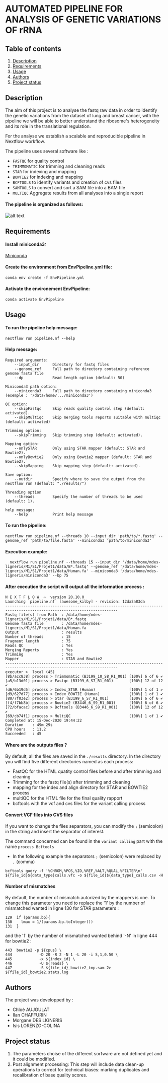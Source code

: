 # AUTOMATED PIPELINE FOR ANALYSIS OF GENETIC VARIATIONS OF rRNA

## Table of contents 
1. [Description](#descrp)
2. [Requirements](#req)
3. [Usage](#usage)
4. [Authors](#authors)
5. [Project status](#project)


<a name="descrp"></a> 

## Description

The aim of this project is to analyse the fastq raw data in order to identify the genetic variations from the dataset of lung and breast cancer, with the pipeline we will be able to better understand the ribosome's heterogeneity and its role in the translational regulation. 

For the analyse we establish a scalable and reproducible pipeline in Nextflow workflow. 

The pipeline uses several software like : 
* `FASTQC` for quality control 
* `TRIMMOMATIC` for trimming and cleaning reads
* `STAR` for indexing and mapping 
* `BOWTIE2` for indexing and mapping 
* `BCFTOOLS` to identify variants and creation of cvs files 
* `SAMTOOLS` to convert and sort a SAM file into a BAM file 
* `MULTIQC` Aggregate results from all analyses into a single report

#### The pipeline is organized as follows:  

![alt text](/img/schema-pipeline.png)

<a name="req"></a> 

## Requirements 

#### Install miniconda3: 

[Miniconda](https://docs.conda.io/en/latest/miniconda.html#linux-installers)

#### Create the environment from EnvPipeline.yml file: 
``` conda env create -f EnvPipeline.yml ```

#### Activate the environement EnvPipeline:
``` conda activate EnvPipeline ```

<a name="usage"></a> 

## Usage 

#### To run the pipeline help message: 

```nextflow
nextflow run pipeline.nf --help 
```

#### Help message: 
```
Required arguments:
    --input_dir      Directory for fastq files
    --genome_ref     Full path to directory containing reference genome fasta file
    --dp             Read length option (default: 50)

Miniconda3 path option:
    --miniconda3     Full path to directory containing miniconda3 (exemple : '/data/home/.../miniconda3')

QC option:
    --skipFastqc     Skip reads quality control step (default: activated).
    --skipMultiqc    Skip merging tools reports suitable with multiqc (default: activated)

Trimming option:
    --skipTrimming   Skip trimming step (default: activated).

Mapping option:
    --onlySTAR       Only using STAR mapper (default: STAR and Bowtie2).
    --onlyBowtie2    Only using Bowtie2 mapper (default: STAR and Bowtie2).
    --skipMapping    Skip mapping step (default: activated).

Save option:
    --outdir         Specify where to save the output from the nextflow run (default: "./results/")

Threading option   
    --threads        Specify the number of threads to be used (default: 1).

help message:
    --help           Print help message
```

#### To run the pipeline:

```nextflow
nextflow run pipeline.nf --threads 10 --input_dir 'path/to/*.fastq' --genome_ref 'path/to/file.fasta' --miniconda3 'path/to/miniconda3'
```

#### Execution example: 

```nextflow
  nextflow run pipeline.nf --threads 15 --input_dir '/data/home/mdes-ligneris/M1/S1/Projet1/data/B*.fastq' --genome_ref '/data/home/mdes-ligneris/M1/S1/Projet1/data/Human.fa' --miniconda3 '/data/home/mdes-ligneris/miniconda3' --bp 75
 ```

#### After execution the script will output all the information process : 

```shell
N E X T F L O W  ~  version 20.10.0
Launching `pipeline.nf` [awesome_kilby] - revision: 12da2a83da
------------------------------------------------------------------------------------------------------------------------
Fastq file(s) from Path  : /data/home/mdes-ligneris/M1/S1/Projet1/data/B*.fastq
Genome fasta file        : /data/home/mdes-ligneris/M1/S1/Projet1/data/Human.fa
Output                   : results
Number of threads        : 15
Fragment length          : 75
Reads QC                 : Yes
Merging Reports          : Yes
Trimming                 : Yes
Mapper                   : STAR and Bowtie2
------------------------------------------------------------------------------------------------------------------------
executor >  local (45)
[8b/acc838] process > Trimmomatic (B3199_10_S8_R1_001) [100%] 6 of 6 ✔
[a5/b13d01] process > Fastqc (B3199_6_S7_R1_001)       [100%] 12 of 12 ✔
[d6/6b19d5] process > Index_STAR (Human)               [100%] 1 of 1 ✔
[d9/627d77] process > Index_BOWTIE (Human)             [100%] 1 of 1 ✔
[80/7f03e2] process > Star (B3199_6_S7_R1_001)         [100%] 6 of 6 ✔
[f4/f7bb8b] process > Bowtie2 (B3446_6_S9_R1_001)      [100%] 6 of 6 ✔
[72/bfacac] process > Bcftools (B3446_6_S9_R1_001)     [100%] 12 of 12 ✔
[69/cb74f1] process > MultiQC                          [100%] 1 of 1 ✔
Completed at: 15-Dec-2020 19:44:22
Duration    : 49m 29s
CPU hours   : 11.2
Succeeded   : 45
```

#### Where are the outputs files ? 

By default, all the files are saved in the `./results` directory. In the directory you will find five different directories named as each process:  

* FastQC for the HTML quatity control files before and after trimming and cleaning 
* Trimming for the fastq file(s) after trimming and cleaning  
* mapping for the index and align directory for STAR and BOWTIE2 process 
* multiQC for the HTML file for the final quality rapport 
* bcftools with the vcf and cvs files for the variant calling process 

#### Convert VCF files into CVS files 

If you want to change the files separators, you can modify the `;` (semicolon) in the string and insert the separator of interest. 

The command concerned can be found in the `variant calling` part with the name `process Bcftools` 

* In the following example the separators `;` (semicolon) were replaced by `,` (comma)

```
bcftools query -f '%CHROM,%POS,%ID,%REF,%ALT,%QUAL,%FILTER\n' ${file_id}${data_type}calls.vfc -o ${file_id}${data_type}_calls.csv -H
```

#### 

#### Number of mismatches 

By default, the number of mismatch autorized by the mappers is one. To change this parameter you need to replace the '1' by the number of mismatched wanted in ligne 130 for STAR parameters :
```
129  if (params.bp){
130    lmax = 1/(params.bp.toInteger())
131  }
```

and the '1' by the number of mismatched wanted behind '-N' in ligne 444 for bowtie2 :
```
443  bowtie2 -p ${cpus} \
444            -D 20 -R 2 -N 1 -L 20 -i S,1,0.50 \
445            -x ${index_id} \
446            -U ${reads} \
447            -S ${file_id}_bowtie2_tmp.sam 2> ${file_id}_bowtie2.stats.log
```

#### 

<a name="authors"></a> 

## Authors 

The project was developped by : 

* Chloé AUJOULAT
* Ilan CHAFFURIN
* Morgane DES LIGNERIS
* Isis LORENZO-COLINA


<a name="project"></a> 

## Project status 

1. The parameters choise of the different sorfware are not defined yet and it could be modified. 
2. Post alignment processing: This step will include data clean-up operations to correct for technical biases: marking duplicates and recalibration of base quality scores.

